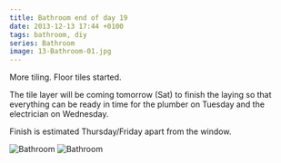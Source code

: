 ```yaml
---
title: Bathroom end of day 19
date: 2013-12-13 17:44 +0100
tags: bathroom, diy
series: Bathroom
image: 13-Bathroom-01.jpg
---
```


More tiling. Floor tiles started.

The tile layer will be coming tomorrow (Sat) to finish the laying so that everything can be ready in time for the plumber on Tuesday and the electrician on Wednesday.

Finish is estimated Thursday/Friday apart from the window.

![Bathroom](13-Bathroom-01.jpg 'Bathroom')
![Bathroom](13-Bathroom-02.jpg 'Bathroom')
